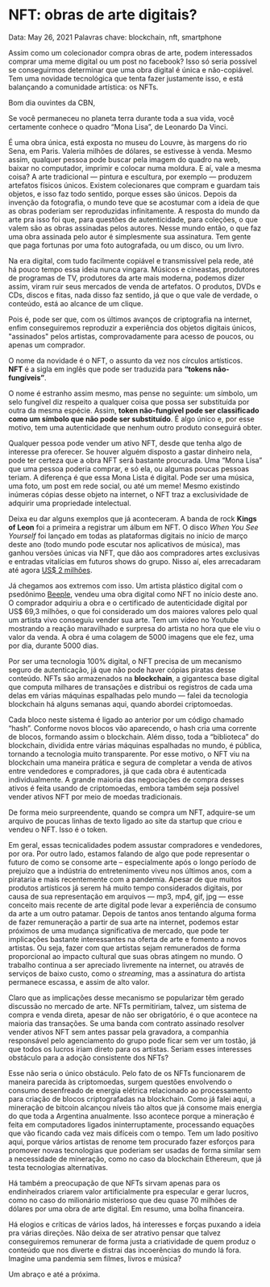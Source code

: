 # NFT: obras de arte digitais?

Data: May 26, 2021
Palavras chave: blockchain, nft, smartphone

Assim como um colecionador compra obras de arte, podem interessados comprar uma meme digital ou um post no facebook? Isso só seria possível se conseguirmos determinar que uma obra digital é única e não-copiável. Tem uma novidade tecnológica que tenta fazer justamente isso, e está balançando a comunidade artística: os NFTs.

Bom dia ouvintes da CBN,

Se você permaneceu no planeta terra durante toda a sua vida, você certamente conhece o quadro “Mona Lisa”, de Leonardo Da Vinci. 

É uma obra única, está exposta no museu do Louvre, às margens do rio Sena, em Paris. Valeria milhões de dólares, se estivesse à venda. Mesmo assim, qualquer pessoa pode buscar pela imagem do quadro na web, baixar no computador, imprimir e colocar numa moldura. E aí, vale a mesma coisa? A arte tradicional — pintura e escultura, por exemplo — produzem artefatos físicos únicos. Existem colecionares que compram e guardam tais objetos, e isso faz todo sentido, porque esses são únicos. Depois da invenção da fotografia, o mundo teve que se acostumar com a ideia de que as obras poderiam ser reproduzidas infinitamente. A resposta do mundo da arte pra isso foi que, para questões de autenticidade, para coleções, o que valem são as obras assinadas pelos autores. Nesse mundo então, o que faz uma obra assinada pelo autor é simplesmente sua assinatura. Tem gente que paga fortunas por uma foto autografada, ou um disco, ou um livro. 

Na era digital, com tudo facilmente copiável e transmissível pela rede, até há pouco tempo essa ideia nunca vingara. Músicos e cineastas, produtores de programas de TV, produtores da arte mais moderna, podemos dizer assim, viram ruir seus mercados de venda de artefatos. O produtos, DVDs e CDs, discos e fitas, nada disso faz sentido, já que o que vale de verdade, o conteúdo, está ao alcance de um clique. 

Pois é, pode ser que, com os últimos avanços de criptografia na internet, enfim conseguiremos reproduzir a experiência dos objetos digitais únicos, "assinados" pelos artistas, comprovadamente para acesso de poucos, ou apenas um comprador. 

O nome da novidade é o NFT, o assunto da vez nos círculos artísticos. **NFT** é a sigla em inglês que pode ser traduzida para **“tokens não-fungíveis”**. 

O nome é estranho assim mesmo, mas pense no seguinte: um símbolo, um selo fungível diz respeito a qualquer coisa que possa ser substituída por outra da mesma espécie. Assim, **token não-fungível pode ser classificado como um símbolo que não pode ser substituído**. É algo único e, por esse motivo, tem uma autenticidade que nenhum outro produto conseguirá obter.

Qualquer pessoa pode vender um ativo NFT, desde que tenha algo de interesse pra oferecer. Se houver alguém disposto a gastar dinheiro nela, pode ter certeza que a obra NFT será bastante procurada. Uma “Mona Lisa” que uma pessoa poderia comprar, e só ela, ou algumas poucas pessoas teriam. A diferença é que essa Mona Lista é digital. Pode ser uma música, uma foto, um post em rede social, ou até um meme! Mesmo existindo inúmeras cópias desse objeto na internet, o NFT traz a exclusividade de adquirir uma propriedade intelectual.

Deixa eu dar alguns exemplos que já aconteceram. A banda de rock **Kings of Leon** foi a primeira a registrar um álbum em NFT. O disco *When You See Yourself* foi lançado em todas as plataformas digitais no início de março deste ano (todo mundo pode escutar nos aplicativos de música), mas ganhou versões únicas via NFT, que dão aos compradores artes exclusivas e entradas vitalícias em futuros shows do grupo. Nisso aí, eles arrecadaram até agora [US$ 2 milhões](https://www.rollingstone.com/pro/news/kings-of-leon-when-you-see-yourself-album-nft-crypto-1135192/).

Já chegamos aos extremos com isso. Um artista plástico digital com o psedônimo [Beeple](https://www.instagram.com/beeple_crap/), vendeu uma obra digital como NFT no início deste ano. O comprador adquiriu a obra e o certificado de autenticidade digital por US$ 69,3 milhões, o que foi considerado um dos maiores valores pelo qual um artista vivo conseguiu vender sua arte. Tem um vídeo no Youtube mostrando a reação maravilhado e surpresa do artista no hora que ele viu o valor da venda. A obra é uma colagem de 5000 imagens que ele fez, uma por dia, durante 5000 dias.

Por ser uma tecnologia 100% digital, o NFT precisa de um mecanismo seguro de autenticação, já que não pode haver cópias piratas desse conteúdo. NFTs são armazenados na **blockchain**, a gigantesca base digital que computa milhares de transações e distribui os registros de cada uma delas em várias máquinas espalhadas pelo mundo — falei da tecnologia blockchain há alguns semanas aqui, quando abordei criptomoedas.

Cada bloco neste sistema é ligado ao anterior por um código chamado “hash”. Conforme novos blocos vão aparecendo, o hash cria uma corrente de blocos, formando assim o blockchain. Além disso, toda a “biblioteca” do blockchain, dividida entre várias máquinas espalhadas no mundo, é pública, tornando a tecnologia muito transparente. Por esse motivo, o NFT viu na blockchain uma maneira prática e segura de completar a venda de ativos entre vendedores e compradores, já que cada obra é autenticada individualmente. A grande maioria das negociações de compra desses ativos é feita usando de criptomoedas, embora também seja possível vender ativos NFT por meio de moedas tradicionais.

De forma meio surpreendente, quando se compra um NFT, adquire-se um arquivo de poucas linhas de texto ligado ao site da startup que criou e vendeu o NFT. Isso é o token.

Em geral, essas tecnicalidades podem assustar compradores e vendedores, por ora. Por outro lado, estamos falando de algo que pode representar o futuro de como se consome arte – especialmente após o longo período de prejuízo que a indústria do entretenimento viveu nos últimos anos, com a pirataria e mais recentemente com a pandemia. Apesar de que muitos produtos artísticos já serem há muito tempo considerados digitais, por causa de sua representação em arquivos — mp3, mp4, gif, jpg — esse conceito mais recente de arte digital pode levar a experiência de consumo da arte a um outro patamar. Depois de tantos anos tentando alguma forma de fazer remuneração a partir de sua arte na internet, podemos estar próximos de uma mudança significativa de mercado, que pode ter implicações bastante interessantes na oferta de arte e fomento a novos artistas. Ou seja, fazer com que artistas sejam remunerados de forma proporcional ao impacto cultural que suas obras atingem no mundo. O trabalho continua a ser apreciado livremente na internet, ou através de serviços de baixo custo, como o *streaming*, mas a assinatura do artista permanece escassa, e assim de alto valor.

Claro que as implicações desse mecanismo se popularizar têm gerado discussão no mercado de arte. NFTs permitiriam, talvez, um sistema de compra e venda direta, apesar de não ser obrigatório, é o que acontece na maioria das transações. Se uma banda com contrato assinado resolver vender ativos NFT sem antes passar pela gravadora, a companhia responsável pelo agenciamento do grupo pode ficar sem ver um tostão, já que todos os lucros iriam direto para os artistas. Seriam esses interesses obstáculo para a adoção consistente dos NFTs?

Esse não seria o único obstáculo. Pelo fato de os NFTs funcionarem de maneira parecida às criptomoedas, surgem questões envolvendo o consumo desenfreado de energia elétrica relacionado ao processamento para criação de blocos criptografadas na blockchain. Como já falei aqui, a mineração de bitcoin alcançou níveis tão altos que já consome mais energia do que toda a Argentina anualmente. Isso acontece porque a mineração é feita em computadores ligados ininterruptamente, processando equações que vão ficando cada vez mais difíceis com o tempo. Tem um lado positivo aqui, porque vários artistas de renome tem procurado fazer esforços para promover novas tecnologias que poderiam ser usadas de forma similar sem a necessidade de mineração, como no caso da blockchain Ethereum, que já testa tecnologias alternativas.

Há também a preocupação de que NFTs sirvam apenas para os endinheirados criarem valor artificialmente pra especular e gerar lucros, como no caso do milionário misterioso que deu quase 70 milhões de dólares por uma obra de arte digital. Em resumo, uma bolha financeira.

Há elogios e críticas de vários lados, há interesses e forças puxando a ideia pra várias direções. Não deixa de ser atrativo pensar que talvez conseguiremos remunerar de forma justa a criatividade de quem produz o conteúdo que nos diverte e distrai das incoerências do mundo lá fora. Imagine uma pandemia sem filmes, livros e música?

Um abraço e até a próxima.